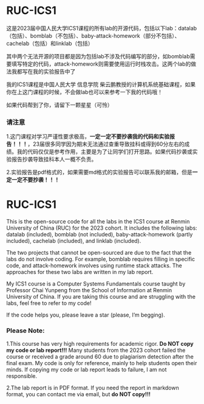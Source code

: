 # RUC-ICS1
这是2023届中国人民大学ICS1课程的所有lab的开源代码，包括以下lab：datalab（包括）、bomblab（不包括）、baby-attack-homework（部分不包括）、cachelab（包括）和linklab（包括）

其中两个无法开源的项目都是因为包括lab不涉及代码编写的部分，如bomblab需要填写特定的代码，attack-homework则需要使用运行时栈攻击。这两个lab的做法我都写在我的实验报告中了

我的ICS1课程是中国人民大学 信息学院 柴云鹏教授的计算机系统基础课程，如果你在上这门课程的时候，不会做lab也可以来参考一下我的代码哦！

如果代码帮到了你，请留下一颗星星（可怜）

### 请注意

1.这门课程对学习严谨性要求极高，**一定一定不要抄袭我的代码和实验报告！！！**，23届很多同学因为期末无法通过查重导致挂科或得到60分左右的成绩。我的代码仅仅是参考作用，主要是为了让同学们打开思路。如果代码抄袭或实验报告抄袭导致挂科本人一概不负责。

2.实验报告是pdf格式的，如果需要md格式的实验报告可以联系我的邮箱，但是**一定一定不要抄袭！！！**

# RUC-ICS1
This is the open-source code for all the labs in the ICS1 course at Renmin University of China (RUC) for the 2023 cohort. It includes the following labs: datalab (included), bomblab (not included), baby-attack-homework (partly included), cachelab (included), and linklab (included).

The two projects that cannot be open-sourced are due to the fact that the labs do not involve coding. For example, bomblab requires filling in specific code, and attack-homework involves using runtime stack attacks. The approaches for these two labs are written in my lab report.

My ICS1 course is a Computer Systems Fundamentals course taught by Professor Chai Yunpeng from the School of Information at Renmin University of China. If you are taking this course and are struggling with the labs, feel free to refer to my code!

If the code helps you, please leave a star (please, I’m begging).

### Please Note:

1.This course has very high requirements for academic rigor. **Do NOT copy my code or lab report!!!** Many students from the 2023 cohort failed the course or received a grade around 60 due to plagiarism detection after the final exam. My code is only for reference, mainly to help students open their minds. If copying my code or lab report leads to failure, I am not responsible.

2.The lab report is in PDF format. If you need the report in markdown format, you can contact me via email, but **do NOT copy!!!**
